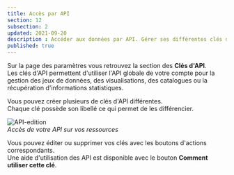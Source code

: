 ```yaml
---
title: Accès par API
section: 12
subsection: 2
updated: 2021-09-20
description : Accéder aux données par API. Gérer ses différentes clés d'API facilement.
published: true
---
```

Sur la page des paramètres vous retrouvez la section des **Clés d'API**.  
Les clés d'API permettent d'utiliser l'API globale de votre compte pour la gestion des jeux de données, des visualisations, des catalogues ou la récupération d'informations statistiques.

Vous pouvez créer plusieurs de clés d'API différentes.  
Chaque clé possède son libellé ce qui permet de les différencier.  

![API-edition](./images/user-guide-backoffice/api-edit.jpg)  
*Accès de votre API sur vos ressources*

Vous pouvez éditer ou supprimer vos clés avec les boutons d'actions correspondants.  
Une aide d'utilisation des API est disponible avec le bouton **Comment utiliser cette clé**.
